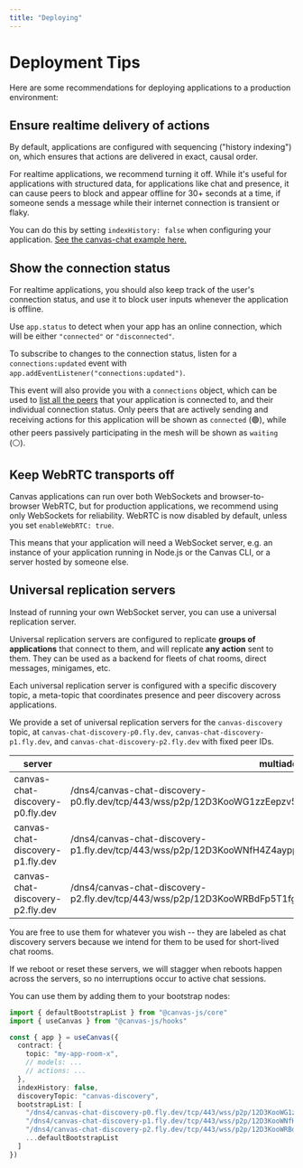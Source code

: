 ```yaml
---
title: "Deploying"
---
```


# Deployment Tips

Here are some recommendations for deploying applications to a production environment:

## Ensure realtime delivery of actions

By default, applications are configured with sequencing ("history indexing") on, which ensures that actions are delivered in exact, causal order.

For realtime applications, we recommend turning it off. While it's useful for applications with structured data, for applications like chat and presence, it can cause peers to block and appear offline for 30+ seconds at a time, if someone sends a message while their internet connection is transient or flaky.

You can do this by setting `indexHistory: false` when configuring your application. [See the canvas-chat example here.](https://github.com/canvasxyz/canvas/blob/46bef2263d6e7ec9b746ced2c47da52cb7d8190b/examples/chat/src/App.tsx#L48)

## Show the connection status

For realtime applications, you should also keep track of the user's connection status, and use it to block user inputs whenever the application is offline.

Use `app.status` to detect when your app has an online connection, which will be either `"connected"` or `"disconnected"`.

To subscribe to changes to the connection status, listen for a `connections:updated` event with `app.addEventListener("connections:updated")`.

This event will also provide you with a `connections` object, which can be used to [list all the peers](https://canvas-chat.pages.dev/) that your application is connected to, and their individual connection status. Only peers that are actively sending and receiving actions for this application will be shown as `connected` (🟢), while other peers passively participating in the mesh will be shown as `waiting` (⚪️).

## Keep WebRTC transports off

Canvas applications can run over both WebSockets and browser-to-browser WebRTC, but for production applications, we recommend using only WebSockets for reliability. WebRTC is now disabled by default, unless you set `enableWebRTC: true`.

This means that your application will need a WebSocket server, e.g. an instance of your application running in Node.js or the Canvas CLI, or a server hosted by someone else.

## Universal replication servers

Instead of running your own WebSocket server, you can use a universal replication server.

Universal replication servers are configured to replicate **groups of applications** that connect to them, and will replicate **any action** sent to them. They can be used as a backend for fleets of chat rooms, direct messages, minigames, etc.

Each universal replication server is configured with a specific discovery topic, a meta-topic that coordinates presence and peer discovery across applications.

We provide a set of universal replication servers for the `canvas-discovery` topic, at `canvas-chat-discovery-p0.fly.dev`, `canvas-chat-discovery-p1.fly.dev`, and `canvas-chat-discovery-p2.fly.dev` with fixed peer IDs.

| server | multiaddr |
| ------ | --------- |
| canvas-chat-discovery-p0.fly.dev | /dns4/canvas-chat-discovery-p0.fly.dev/tcp/443/wss/p2p/12D3KooWG1zzEepzv5ib5Rz16Z4PXVfNRffXBGwf7wM8xoNAbJW7 |
| canvas-chat-discovery-p1.fly.dev | /dns4/canvas-chat-discovery-p1.fly.dev/tcp/443/wss/p2p/12D3KooWNfH4Z4ayppVFyTKv8BBYLLvkR1nfWkjcSTqYdS4gTueq |
| canvas-chat-discovery-p2.fly.dev | /dns4/canvas-chat-discovery-p2.fly.dev/tcp/443/wss/p2p/12D3KooWRBdFp5T1fgjWdPSCf9cDqcCASMBgcLqjzzBvptjAfAxN |

You are free to use them for whatever you wish -- they are labeled as chat discovery servers because we intend for them to be used for short-lived chat rooms.

If we reboot or reset these servers, we will stagger when reboots happen across the servers, so no interruptions occur to active chat sessions.

You can use them by adding them to your bootstrap nodes:

```ts
import { defaultBootstrapList } from "@canvas-js/core"
import { useCanvas } from "@canvas-js/hooks"

const { app } = useCanvas({
  contract: {
    topic: "my-app-room-x",
    // models: ...
    // actions: ...
  },
  indexHistory: false,
  discoveryTopic: "canvas-discovery",
  bootstrapList: [
    "/dns4/canvas-chat-discovery-p0.fly.dev/tcp/443/wss/p2p/12D3KooWG1zzEepzv5ib5Rz16Z4PXVfNRffXBGwf7wM8xoNAbJW7",
    "/dns4/canvas-chat-discovery-p1.fly.dev/tcp/443/wss/p2p/12D3KooWNfH4Z4ayppVFyTKv8BBYLLvkR1nfWkjcSTqYdS4gTueq",
    "/dns4/canvas-chat-discovery-p2.fly.dev/tcp/443/wss/p2p/12D3KooWRBdFp5T1fgjWdPSCf9cDqcCASMBgcLqjzzBvptjAfAxN",
    ...defaultBootstrapList
  ]
})
```
